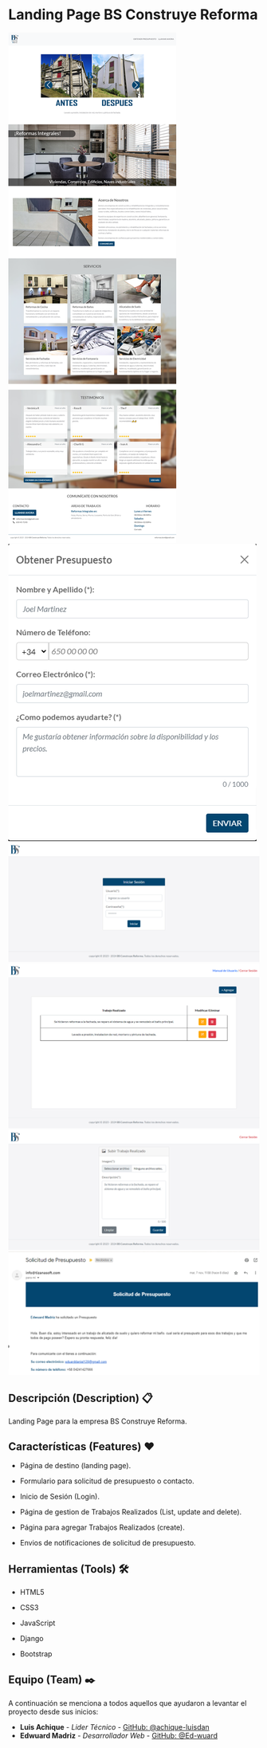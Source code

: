 # Landing Page BS Construye Reforma

<img src="./home.png" alt="Landing Page">
<img src="./modal.png" alt="Formulario de solicitud de presupuesto">
<img src="./login.png" alt="Inicio de sesión">
<img src="./list.png" alt="Lista de Trabajos Realizados">
<img src="./create.png" alt="Agregar Trabajo Realizado">
<img src="./notificacion.png" alt="Notificación de solicitud de presupuesto">

## Descripción (Description) 📋

Landing Page para la empresa BS Construye Reforma.

## Características (Features) ❤️

* Página de destino (landing page).

* Formulario para solicitud de presupuesto o contacto.

* Inicio de Sesión (Login).

* Página de gestion de Trabajos Realizados (List, update and delete).

* Página para agregar Trabajos Realizados (create).

* Envios de notificaciones de solicitud de presupuesto.

## Herramientas (Tools) 🛠️

* HTML5

* CSS3 

* JavaScript

* Django

* Bootstrap

## Equipo (Team) ✒️

A continuación se menciona a todos aquellos que ayudaron a levantar el proyecto desde sus inicios:

* **Luis Achique** - *Lider Técnico* - [GitHub: @achique-luisdan](https://github.com/achique-luisdan)
* **Edwuard Madriz** - *Desarrollador Web* - [GitHub: @Ed-wuard](https://github.com/Ed-wuard)
